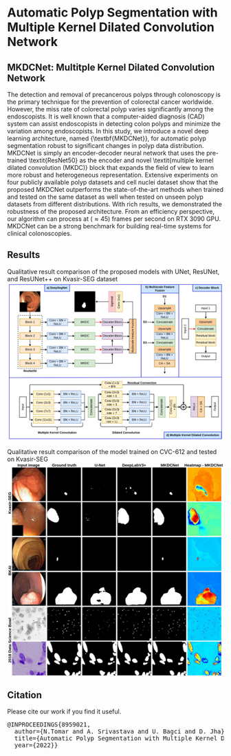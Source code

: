 # Automatic Polyp Segmentation with Multiple Kernel Dilated Convolution Network
## MKDCNet: Multitple Kernel Dilated Convolution Network 

The detection and removal of precancerous polyps through colonoscopy is the primary technique for the prevention of colorectal cancer worldwide. However, the miss rate of colorectal polyp varies significantly among the endoscopists. It is well known that a computer-aided diagnosis (CAD) system can assist endoscopists in detecting colon polyps and minimize the variation among endoscopists. In this study, we introduce a novel deep learning architecture, named {\textbf{MKDCNet}}, for automatic polyp segmentation robust to significant changes in polyp data distribution. MKDCNet is simply an encoder-decoder neural network that uses the pre-trained \textit{ResNet50} as the encoder and novel \textit{multiple kernel dilated convolution (MKDC)} block that expands the field of view to learn more robust and heterogeneous representation. Extensive experiments on four publicly available polyp datasets and cell nuclei dataset show that the proposed MKDCNet outperforms the state-of-the-art methods when trained and tested on the same dataset as well when tested on unseen polyp datasets from different distributions. With rich results, we demonstrated the robustness of the proposed architecture. From an efficiency perspective, our algorithm can process at ($\approx45$) frames per second on RTX 3090 GPU. MKDCNet can be a strong benchmark for building real-time systems for clinical colonoscopies. 

## Results
Qualitative result comparison of the proposed models with UNet, ResUNet, and ResUNet++ on Kvasir-SEG dataset<br/>
<img src="mkdl-net.jpg">

Qualitative result comparison of the model trained on CVC-612 and tested on Kvasir-SEG <br/>
<img src="qualitative-heatmap.jpg">


## Citation
Please cite our work if you find it useful. 

<pre>
@INPROCEEDINGS{8959021,
  author={N.Tomar and A. Srivastava and U. Bagci and D. Jha},
  title={Automatic Polyp Segmentation with Multiple Kernel Dilated Convolution Network}, 
  year={2022}}
</pre>
